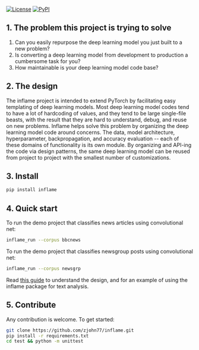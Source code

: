 [![License](https://img.shields.io/github/license/zjohn77/inflame.svg)](https://github.com/zjohn77/inflame/blob/master/LICENSE.md)
[![PyPI](https://img.shields.io/pypi/v/inflame.svg)](https://pypi.org/project/inflame/)


## 1. The problem this project is trying to solve
1. Can you easily repurpose the deep learning model you just built to a new problem?
2. Is converting a deep learning model from development to production a cumbersome task for you?
3. How maintainable is your deep learning model code base?

## 2. The design
The inflame project is intended to extend PyTorch by facilitating easy templating of deep learning models. Most deep learning model codes tend to have a lot of hardcoding of values, and they tend to be large single-file beasts, with the result that they are hard to understand, debug, and reuse on new problems. Inflame helps solve this problem by organizing the deep learning model code around concerns. The data, model architecture, hyperparameter, backpropagation, and accuracy evaluation -- each of these domains of functionality is its own module. By organizing and API-ing the code via design patterns, the same deep learning model can be reused from project to project with the smallest number of customizations.

## 3. Install
```sh
pip install inflame
```

## 4. Quick start
To run the demo project that classifies news articles using convolutional net:
```sh
inflame_run --corpus bbcnews
```
To run the demo project that classifies newsgroup posts using convolutional net:
```sh
inflame_run --corpus newsgrp
```
Read [this guide](https://zjohn77.github.io/blog/posts/convnet/) to understand the design, and for an example of using the inflame package for text analysis.

## 5. Contribute
Any contribution is welcome. To get started:
```sh
git clone https://github.com/zjohn77/inflame.git
pip install -r requirements.txt
cd test && python -m unittest
```